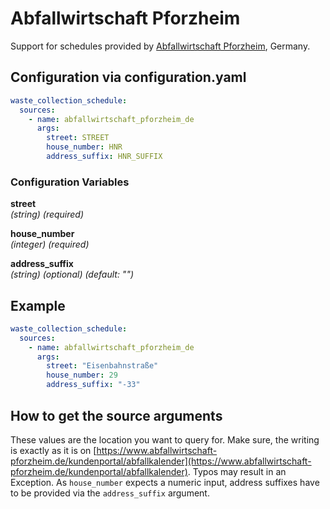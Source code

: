 # Abfallwirtschaft Pforzheim

Support for schedules provided by [Abfallwirtschaft Pforzheim](https://www.abfallwirtschaft-pforzheim.de), Germany.

## Configuration via configuration.yaml

```yaml
waste_collection_schedule:
  sources:
    - name: abfallwirtschaft_pforzheim_de
      args:
        street: STREET
        house_number: HNR
        address_suffix: HNR_SUFFIX
```

### Configuration Variables

**street**  
*(string) (required)*

**house_number**  
*(integer) (required)*

**address_suffix**  
*(string) (optional) (default: "")*

## Example

```yaml
waste_collection_schedule:
  sources:
    - name: abfallwirtschaft_pforzheim_de
      args:
        street: "Eisenbahnstraße"
        house_number: 29
        address_suffix: "-33"
```

## How to get the source arguments

These values are the location you want to query for. Make sure, the writing is exactly as it is on [https://www.abfallwirtschaft-pforzheim.de/kundenportal/abfallkalender](https://www.abfallwirtschaft-pforzheim.de/kundenportal/abfallkalender). Typos may result in an Exception. As `house_number` expects a numeric input, address suffixes have to be provided via the `address_suffix` argument.
